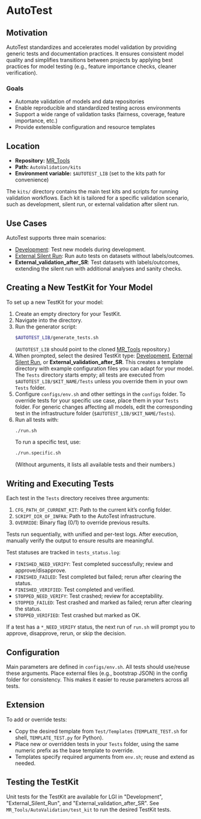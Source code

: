 
# AutoTest

## Motivation

AutoTest standardizes and accelerates model validation by providing generic tests and documentation practices. It ensures consistent model quality and simplifies transitions between projects by applying best practices for model testing (e.g., feature importance checks, cleaner verification).

### Goals
- Automate validation of models and data repositories
- Enable reproducible and standardized testing across environments
- Support a wide range of validation tasks (fairness, coverage, feature importance, etc.)
- Provide extensible configuration and resource templates

## Location

- **Repository:** [MR_Tools](https://github.com/Medial-EarlySign/MR_Tools)
- **Path:** `AutoValidation/kits`
- **Environment variable:** `$AUTOTEST_LIB` (set to the kits path for convenience)

The `kits/` directory contains the main test kits and scripts for running validation workflows. Each kit is tailored for a specific validation scenario, such as development, silent run, or external validation after silent run.

## Use Cases
AutoTest supports three main scenarios:

- [Development](Development%20kit): Test new models during development.
- [External Silent Run](External%20Silent%20Run): Run auto tests on datasets without labels/outcomes.
- **External_validation_after_SR**: Test datasets with labels/outcomes, extending the silent run with additional analyses and sanity checks.

## Creating a New TestKit for Your Model

To set up a new TestKit for your model:

1. Create an empty directory for your TestKit.
2. Navigate into the directory.
3. Run the generator script:
	```bash
	$AUTOTEST_LIB/generate_tests.sh
	```
	(`AUTOTEST_LIB` should point to the cloned [MR_Tools](https://github.com/Medial-EarlySign/MR_Tools/tree/main/AutoValidation/kits) repository.)
4. When prompted, select the desired TestKit type: [Development](Development%20kit), [External Silent Run](External%20Silent%20Run), or **External_validation_after_SR**. This creates a template directory with example configuration files you can adapt for your model. The `Tests` directory starts empty; all tests are executed from `$AUTOTEST_LIB/$KIT_NAME/Tests` unless you override them in your own `Tests` folder.
5. Configure `configs/env.sh` and other settings in the `configs` folder. To override tests for your specific use case, place them in your `Tests` folder. For generic changes affecting all models, edit the corresponding test in the infrastructure folder (`$AUTOTEST_LIB/$KIT_NAME/Tests`).
6. Run all tests with:
	```bash
	./run.sh
	```
	To run a specific test, use:
	```bash
	./run.specific.sh
	```
	(Without arguments, it lists all available tests and their numbers.)

## Writing and Executing Tests

Each test in the `Tests` directory receives three arguments:

1. `CFG_PATH_OF_CURRENT_KIT`: Path to the current kit’s config folder.
2. `SCRIPT_DIR_OF_INFRA`: Path to the AutoTest infrastructure.
3. `OVERRIDE`: Binary flag (0/1) to override previous results.

Tests run sequentially, with unified and per-test logs. After execution, manually verify the output to ensure results are meaningful.

Test statuses are tracked in `tests_status.log`:

- `FINISHED_NEED_VERIFY`: Test completed successfully; review and approve/disapprove.
- `FINISHED_FAILED`: Test completed but failed; rerun after clearing the status.
- `FINISHED_VERIFIED`: Test completed and verified.
- `STOPPED_NEED_VERIFY`: Test crashed; review for acceptability.
- `STOPPED_FAILED`: Test crashed and marked as failed; rerun after clearing the status.
- `STOPPED_VERIFIED`: Test crashed but marked as OK.

If a test has a `*_NEED_VERIFY` status, the next run of `run.sh` will prompt you to approve, disapprove, rerun, or skip the decision.

## Configuration

Main parameters are defined in `configs/env.sh`. All tests should use/reuse these arguments. Place external files (e.g., bootstrap JSON) in the config folder for consistency. This makes it easier to reuse parameters across all tests.

## Extension

To add or override tests:

- Copy the desired template from `Test/Templates` (`TEMPLATE_TEST.sh` for shell, `TEMPLATE_TEST.py` for Python).
- Place new or overridden tests in your `Tests` folder, using the same numeric prefix as the base template to override.
- Templates specify required arguments from `env.sh`; reuse and extend as needed.

## Testing the TestKit

Unit tests for the TestKit are available for LGI in "Development", "External_Silent_Run", and "External_validation_after_SR". See `MR_Tools/AutoValidation/test_kit` to run the desired TestKit tests.
